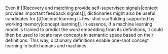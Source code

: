 Even if [[Recovery and matching provide self-supervised signals|context provides important feedback signals]], dictionaries might also be useful candidates for [[Concept learning is few-shot scaffolding supported by working memory|concept learning]]. In essence, if a machine learning model is trained to predict the word embedding from its definitions, it could then be used to locate new concepts in semantic space based on their definitions. This way, dictionary definitions enable one-shot concept learning in both humans and machines.